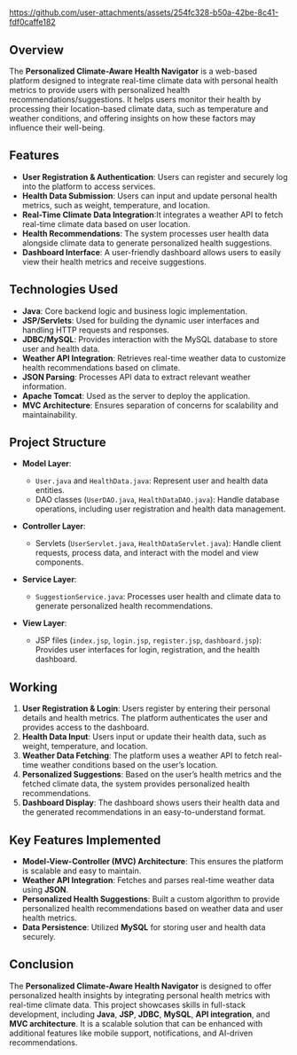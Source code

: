 # 
https://github.com/user-attachments/assets/254fc328-b50a-42be-8c41-fdf0caffe182


## Overview

The **Personalized Climate-Aware Health Navigator** is a web-based platform designed to integrate real-time climate data with personal health metrics to provide users with personalized health recommendations/suggestions. It helps users monitor their health by processing their location-based climate data, such as temperature and weather conditions, and offering insights on how these factors may influence their well-being.

## Features

- **User Registration & Authentication**: Users can register and securely log into the platform to access services.
- **Health Data Submission**: Users can input and update personal health metrics, such as weight, temperature, and location.
- **Real-Time Climate Data Integration**:It integrates a weather API to fetch real-time climate data based on user location.
- **Health Recommendations**: The system processes user health data alongside climate data to generate personalized health suggestions.
- **Dashboard Interface**: A user-friendly dashboard allows users to easily view their health metrics and receive suggestions.

## Technologies Used

- **Java**: Core backend logic and business logic implementation.
- **JSP/Servlets**: Used for building the dynamic user interfaces and handling HTTP requests and responses.
- **JDBC/MySQL**: Provides interaction with the MySQL database to store user and health data.
- **Weather API Integration**: Retrieves real-time weather data to customize health recommendations based on climate.
- **JSON Parsing**: Processes API data to extract relevant weather information.
- **Apache Tomcat**: Used as the server to deploy the application.
- **MVC Architecture**: Ensures separation of concerns for scalability and maintainability.

## Project Structure

- **Model Layer**: 
  - `User.java` and `HealthData.java`: Represent user and health data entities.
  - DAO classes (`UserDAO.java`, `HealthDataDAO.java`): Handle database operations, including user registration and health data management.
  
- **Controller Layer**: 
  - Servlets (`UserServlet.java`, `HealthDataServlet.java`): Handle client requests, process data, and interact with the model and view components.
  
- **Service Layer**: 
  - `SuggestionService.java`: Processes user health and climate data to generate personalized health recommendations.
  
- **View Layer**: 
  - JSP files (`index.jsp`, `login.jsp`, `register.jsp`, `dashboard.jsp`): Provides user interfaces for login, registration, and the health dashboard.

## Working

1. **User Registration & Login**: Users register by entering their personal details and health metrics. The platform authenticates the user and provides access to the dashboard.
2. **Health Data Input**: Users input or update their health data, such as weight, temperature, and location.
3. **Weather Data Fetching**: The platform uses a weather API to fetch real-time weather conditions based on the user’s location.
4. **Personalized Suggestions**: Based on the user’s health metrics and the fetched climate data, the system provides personalized health recommendations.
5. **Dashboard Display**: The dashboard shows users their health data and the generated recommendations in an easy-to-understand format.

## Key Features Implemented

- **Model-View-Controller (MVC) Architecture**: This ensures the platform is scalable and easy to maintain.
- **Weather API Integration**: Fetches and parses real-time weather data using **JSON**.
- **Personalized Health Suggestions**: Built a custom algorithm to provide personalized health recommendations based on weather data and user health metrics.
- **Data Persistence**: Utilized **MySQL** for storing user and health data securely.

## Conclusion

The **Personalized Climate-Aware Health Navigator** is designed to offer personalized health insights by integrating personal health metrics with real-time climate data. This project showcases skills in full-stack development, including **Java**, **JSP**, **JDBC**, **MySQL**, **API integration**, and **MVC architecture**. It is a scalable solution that can be enhanced with additional features like mobile support, notifications, and AI-driven recommendations.
